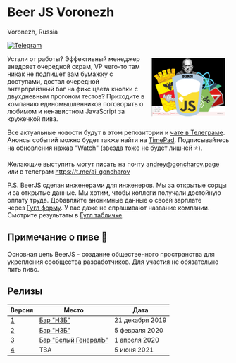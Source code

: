 # Beer JS Voronezh
Voronezh, Russia

[![Telegram](https://img.shields.io/badge/telegram-join%20chat-blue.svg?style=flat)](https://t.me/beer_js_voronezh)

<img src="https://github.com/beerjs/voronezh/blob/master/beerjs_voronezh.jpg" align="right" hspace="10" vspace="6" width="33%">

Устали от работы? Эффективный менеджер внедряет очередной скрам, VP чего-то там никак не подпишет вам бумажку с доступами, достал очередной энтерпрайзный баг на фикс цвета кнопки с двухдневным прогоном тестов? Приходите в компанию единомышленников поговорить о любимом и ненавистном JavaScript за кружечкой пива.

Все актуальные новости будут в этом репозитории и [чате в Телеграме](https://t.me/beer_js_voronezh). Анонсы событий можно будет также найти на [TimePad](https://beerjs-voronezh.timepad.ru/events/). Подписывайтесь на обновления нажав "Watch" (звезда тоже не будет лишней :star:).

Желающие выступить могут писать на почту andrey@goncharov.page или в телеграм https://t.me/ai_goncharov

P.S. BeerJS сделан инженерами для инженеров. Мы за открытые сорцы и за открытые данные. Мы хотим, чтобы коллеги получали достойную оплату труда. Добавляйте анонимные данные о своей зарплате через [Гугл форму](https://forms.gle/4zYa3Lte62eLZf3W9). У вас даже не спрашивают название компании. Смотрите результаты в [Гугл табличке](https://docs.google.com/spreadsheets/d/1cMMm0RUQYRnL_lM80XeIc1socu-p7XKGNXHzNbXvplI/).

## Примечание о пиве :beers:

Основная цель BeerJS - создание общественного пространства для укрепления сообщества разработчиков. Для участия не обязательно пить пиво.

## Релизы

Версия | Место  | Дата
-|-|-
[1](https://github.com/beerjs/voronezh/issues/1) | [Бар "НЗБ"](https://go.2gis.com/cwvyb) | 21 декабря 2019
[2](https://github.com/beerjs/voronezh/issues/2) | [Бар "НЗБ"](https://go.2gis.com/cwvyb) | 5 февраля 2020
[3](https://github.com/beerjs/voronezh/issues/3) | [Бар "Белый ГенералЪ"](https://go.2gis.com/f7en7s) | 1 апреля 2020
[4](https://github.com/beerjs/voronezh/issues/4) | TBA | 5 июня 2021
